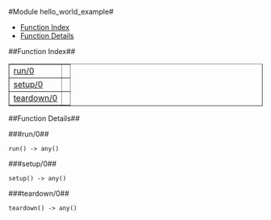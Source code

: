 

#Module hello_world_example#
* [Function Index](#index)
* [Function Details](#functions)


<a name="index"></a>

##Function Index##


<table width="100%" border="1" cellspacing="0" cellpadding="2" summary="function index"><tr><td valign="top"><a href="#run-0">run/0</a></td><td></td></tr><tr><td valign="top"><a href="#setup-0">setup/0</a></td><td></td></tr><tr><td valign="top"><a href="#teardown-0">teardown/0</a></td><td></td></tr></table>


<a name="functions"></a>

##Function Details##

<a name="run-0"></a>

###run/0##


`run() -> any()`

<a name="setup-0"></a>

###setup/0##


`setup() -> any()`

<a name="teardown-0"></a>

###teardown/0##


`teardown() -> any()`

